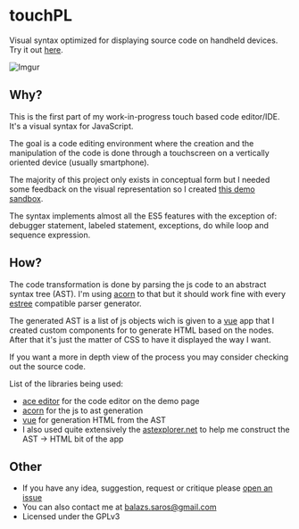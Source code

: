 # touchPL
Visual syntax optimized for displaying source code on handheld devices. Try it out [here](https://balzss.github.io/touchPL/).

![Imgur](http://i.imgur.com/WAbkBOy.gif)

## Why?
This is the first part of my work-in-progress touch based code editor/IDE. It's a visual syntax for JavaScript.

The goal is a code editing environment where the creation and the manipulation of the code is done through a touchscreen on a vertically oriented device (usually smartphone).

The majority of this project only exists in conceptual form but I needed some feedback on the visual representation so I created [this demo sandbox](https://balzss.github.io/touchPL/).

The syntax implements almost all the ES5 features with the exception of: debugger statement, labeled statement, exceptions, do while loop and sequence expression.

## How?
The code transformation is done by parsing the js code to an abstract syntax tree (AST). I'm using [acorn](https://github.com/ternjs/acorn) to that but it should work fine with every [estree](https://github.com/estree/estree) compatible parser generator.

The generated AST is a list of js objects wich is given to a [vue](https://github.com/vuejs/vue) app that I created custom components for to generate HTML based on the nodes. After that it's just the matter of CSS to have it displayed the way I want.

If you want a more in depth view of the process you may consider checking out the source code.

List of the libraries being used:
- [ace editor](https://github.com/ajaxorg/ace) for the code editor on the demo page
- [acorn](https://balzss.github.io/touchPL/) for the js to ast generation
- [vue](https://github.com/vuejs/vue) for generation HTML from the AST
- I also used quite extensively the [astexplorer.net](https://astexplorer.net/) to help me construct the AST -> HTML bit of the app

## Other
- If you have any idea, suggestion, request or critique please [open an issue](https://github.com/balzss/touchPL/issues)
- You can also contact me at [balazs.saros@gmail.com](mailto:balazs.saros@gmail.com)
- Licensed under the GPLv3